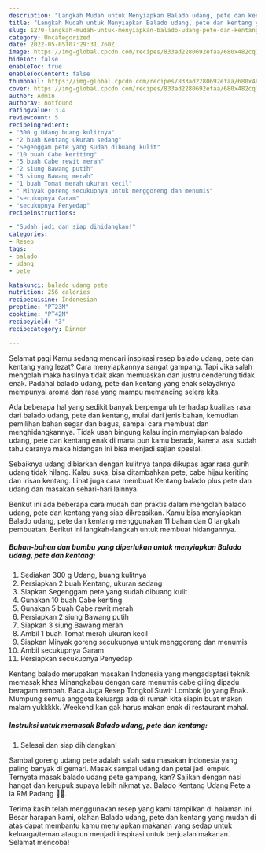 ```yaml
---
description: "Langkah Mudah untuk Menyiapkan Balado udang, pete dan kentang yang Bikin Ngiler, Buat Buka Puasa Menggugah Selera"
title: "Langkah Mudah untuk Menyiapkan Balado udang, pete dan kentang yang Bikin Ngiler, Buat Buka Puasa Menggugah Selera"
slug: 1270-langkah-mudah-untuk-menyiapkan-balado-udang-pete-dan-kentang-yang-bikin-ngiler-buat-buka-puasa-menggugah-selera
category: Uncategorized
date: 2022-05-05T07:29:31.760Z
image: https://img-global.cpcdn.com/recipes/833ad2280692efaa/680x482cq70/balado-udang-pete-dan-kentang-foto-resep-utama.jpg
hideToc: false
enableToc: true
enableTocContent: false
thumbnail: https://img-global.cpcdn.com/recipes/833ad2280692efaa/680x482cq70/balado-udang-pete-dan-kentang-foto-resep-utama.jpg
cover: https://img-global.cpcdn.com/recipes/833ad2280692efaa/680x482cq70/balado-udang-pete-dan-kentang-foto-resep-utama.jpg
author: Admin
authorAv: notfound
ratingvalue: 3.4
reviewcount: 5
recipeingredient:
- "300 g Udang buang kulitnya"
- "2 buah Kentang ukuran sedang"
- "Segenggam pete yang sudah dibuang kulit"
- "10 buah Cabe keriting"
- "5 buah Cabe rewit merah"
- "2 siung Bawang putih"
- "3 siung Bawang merah"
- "1 buah Tomat merah ukuran kecil"
- " Minyak goreng secukupnya untuk menggoreng dan menumis"
- "secukupnya Garam"
- "secukupnya Penyedap"
recipeinstructions:

- "Sudah jadi dan siap dihidangkan!"
categories:
- Resep
tags:
- balado
- udang
- pete

katakunci: balado udang pete 
nutrition: 256 calories
recipecuisine: Indonesian
preptime: "PT23M"
cooktime: "PT42M"
recipeyield: "3"
recipecategory: Dinner

---
```



Selamat pagi Kamu sedang mencari inspirasi resep balado udang, pete dan kentang yang lezat? Cara menyiapkannya sangat gampang. Tapi Jika salah mengolah maka hasilnya tidak akan memuaskan dan justru cenderung tidak enak. Padahal balado udang, pete dan kentang yang enak selayaknya mempunyai aroma dan rasa yang mampu memancing selera kita.


Ada beberapa hal yang sedikit banyak berpengaruh terhadap kualitas rasa dari balado udang, pete dan kentang, mulai dari jenis bahan, kemudian pemilihan bahan segar dan bagus, sampai cara membuat dan menghidangkannya. Tidak usah bingung kalau ingin menyiapkan balado udang, pete dan kentang enak di mana pun kamu berada, karena asal sudah tahu caranya maka hidangan ini bisa menjadi sajian spesial.

Sebaiknya udang dibiarkan dengan kulitnya tanpa dikupas agar rasa gurih udang tidak hilang. Kalau suka, bisa ditambahkan pete, cabe hijau keriting dan irisan kentang. Lihat juga cara membuat Kentang balado plus pete dan udang dan masakan sehari-hari lainnya.


Berikut ini ada beberapa cara mudah dan praktis dalam mengolah balado udang, pete dan kentang yang siap dikreasikan. Kamu bisa menyiapkan Balado udang, pete dan kentang menggunakan 11 bahan dan 0 langkah pembuatan. Berikut ini langkah-langkah untuk membuat hidangannya.

<!--inarticleads1-->

##### Bahan-bahan dan bumbu yang diperlukan untuk menyiapkan Balado udang, pete dan kentang:

1. Sediakan 300 g Udang, buang kulitnya
1. Persiapkan 2 buah Kentang, ukuran sedang
1. Siapkan Segenggam pete yang sudah dibuang kulit
1. Gunakan 10 buah Cabe keriting
1. Gunakan 5 buah Cabe rewit merah
1. Persiapkan 2 siung Bawang putih
1. Siapkan 3 siung Bawang merah
1. Ambil 1 buah Tomat merah ukuran kecil
1. Siapkan  Minyak goreng secukupnya untuk menggoreng dan menumis
1. Ambil secukupnya Garam
1. Persiapkan secukupnya Penyedap


Kentang balado merupakan masakan Indonesia yang mengadaptasi teknik memasak khas Minangkabau dengan cara menumis cabe giling dipadu beragam rempah. Baca Juga Resep Tongkol Suwir Lombok Ijo yang Enak. Mumpung semua anggota keluarga ada di rumah kita siapin buat makan malam yukkkkk. Weekend kan gak harus makan enak di restaurant mahal. 

<!--inarticleads2-->

##### Instruksi untuk memasak Balado udang, pete dan kentang:


1. Selesai dan siap dihidangkan!

Sambal goreng udang pete adalah salah satu masakan indonesia yang paling banyak di gemari. Masak sampai udang dan petai jadi empuk. Ternyata masak balado udang pete gampang, kan? Sajikan dengan nasi hangat dan kerupuk supaya lebih nikmat ya. Balado Kentang Udang Pete a la RM Padang 👍🏼. 

Terima kasih telah menggunakan resep yang kami tampilkan di halaman ini. Besar harapan kami, olahan Balado udang, pete dan kentang yang mudah di atas dapat membantu kamu menyiapkan makanan yang sedap untuk keluarga/teman ataupun menjadi inspirasi untuk berjualan makanan. Selamat mencoba!
